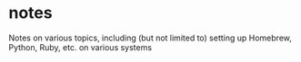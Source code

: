 notes
=====

Notes on various topics, including (but not limited to) setting up Homebrew, Python, Ruby, etc. on various systems
